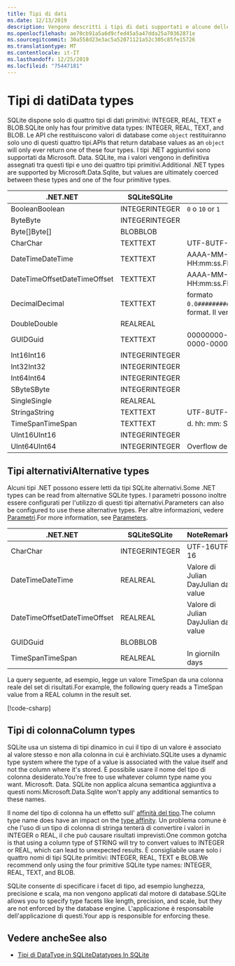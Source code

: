 ```yaml
---
title: Tipi di dati
ms.date: 12/13/2019
description: Vengono descritti i tipi di dati supportati e alcune delle relative limitazioni.
ms.openlocfilehash: ae70cb91a5a6d9cfed45a5a47dda25a70362871e
ms.sourcegitcommit: 30a558d23e3ac5a52071121a52c305c85fe15726
ms.translationtype: MT
ms.contentlocale: it-IT
ms.lasthandoff: 12/25/2019
ms.locfileid: "75447181"
---
```

# <a name="data-types"></a><span data-ttu-id="44fb9-103">Tipi di dati</span><span class="sxs-lookup"><span data-stu-id="44fb9-103">Data types</span></span>

<span data-ttu-id="44fb9-104">SQLite dispone solo di quattro tipi di dati primitivi: INTEGER, REAL, TEXT e BLOB.</span><span class="sxs-lookup"><span data-stu-id="44fb9-104">SQLite only has four primitive data types: INTEGER, REAL, TEXT, and BLOB.</span></span> <span data-ttu-id="44fb9-105">Le API che restituiscono valori di database come `object` restituiranno solo uno di questi quattro tipi.</span><span class="sxs-lookup"><span data-stu-id="44fb9-105">APIs that return database values as an `object` will only ever return one of these four types.</span></span> <span data-ttu-id="44fb9-106">I tipi .NET aggiuntivi sono supportati da Microsoft. Data. SQLite, ma i valori vengono in definitiva assegnati tra questi tipi e uno dei quattro tipi primitivi.</span><span class="sxs-lookup"><span data-stu-id="44fb9-106">Additional .NET types are supported by Microsoft.Data.Sqlite, but values are ultimately coerced between these types and one of the four primitive types.</span></span>

| <span data-ttu-id="44fb9-107">.NET</span><span class="sxs-lookup"><span data-stu-id="44fb9-107">.NET</span></span>           | <span data-ttu-id="44fb9-108">SQLite</span><span class="sxs-lookup"><span data-stu-id="44fb9-108">SQLite</span></span>  | <span data-ttu-id="44fb9-109">Note</span><span class="sxs-lookup"><span data-stu-id="44fb9-109">Remarks</span></span>                                                       |
| -------------- | ------- | ------------------------------------------------------------- |
| <span data-ttu-id="44fb9-110">Boolean</span><span class="sxs-lookup"><span data-stu-id="44fb9-110">Boolean</span></span>        | <span data-ttu-id="44fb9-111">INTEGER</span><span class="sxs-lookup"><span data-stu-id="44fb9-111">INTEGER</span></span> | <span data-ttu-id="44fb9-112">`0` o `1`</span><span class="sxs-lookup"><span data-stu-id="44fb9-112">`0` or `1`</span></span>                                                    |
| <span data-ttu-id="44fb9-113">Byte</span><span class="sxs-lookup"><span data-stu-id="44fb9-113">Byte</span></span>           | <span data-ttu-id="44fb9-114">INTEGER</span><span class="sxs-lookup"><span data-stu-id="44fb9-114">INTEGER</span></span> |                                                               |
| <span data-ttu-id="44fb9-115">Byte[]</span><span class="sxs-lookup"><span data-stu-id="44fb9-115">Byte[]</span></span>         | <span data-ttu-id="44fb9-116">BLOB</span><span class="sxs-lookup"><span data-stu-id="44fb9-116">BLOB</span></span>    |                                                               |
| <span data-ttu-id="44fb9-117">Char</span><span class="sxs-lookup"><span data-stu-id="44fb9-117">Char</span></span>           | <span data-ttu-id="44fb9-118">TEXT</span><span class="sxs-lookup"><span data-stu-id="44fb9-118">TEXT</span></span>    | <span data-ttu-id="44fb9-119">UTF-8</span><span class="sxs-lookup"><span data-stu-id="44fb9-119">UTF-8</span></span>                                                         |
| <span data-ttu-id="44fb9-120">DateTime</span><span class="sxs-lookup"><span data-stu-id="44fb9-120">DateTime</span></span>       | <span data-ttu-id="44fb9-121">TEXT</span><span class="sxs-lookup"><span data-stu-id="44fb9-121">TEXT</span></span>    | <span data-ttu-id="44fb9-122">AAAA-MM-GG HH: mm: SS. FFFFFFF</span><span class="sxs-lookup"><span data-stu-id="44fb9-122">yyyy-MM-dd HH:mm:ss.FFFFFFF</span></span>                                   |
| <span data-ttu-id="44fb9-123">DateTimeOffset</span><span class="sxs-lookup"><span data-stu-id="44fb9-123">DateTimeOffset</span></span> | <span data-ttu-id="44fb9-124">TEXT</span><span class="sxs-lookup"><span data-stu-id="44fb9-124">TEXT</span></span>    | <span data-ttu-id="44fb9-125">AAAA-MM-GG HH: mm: SS. FFFFFFFzzz</span><span class="sxs-lookup"><span data-stu-id="44fb9-125">yyyy-MM-dd HH:mm:ss.FFFFFFFzzz</span></span>                                |
| <span data-ttu-id="44fb9-126">Decimal</span><span class="sxs-lookup"><span data-stu-id="44fb9-126">Decimal</span></span>        | <span data-ttu-id="44fb9-127">TEXT</span><span class="sxs-lookup"><span data-stu-id="44fb9-127">TEXT</span></span>    | <span data-ttu-id="44fb9-128">formato `0.0###########################`.</span><span class="sxs-lookup"><span data-stu-id="44fb9-128">`0.0###########################` format.</span></span> <span data-ttu-id="44fb9-129">Il vero è la perdita di perdite.</span><span class="sxs-lookup"><span data-stu-id="44fb9-129">REAL would be lossy.</span></span> |
| <span data-ttu-id="44fb9-130">Double</span><span class="sxs-lookup"><span data-stu-id="44fb9-130">Double</span></span>         | <span data-ttu-id="44fb9-131">REAL</span><span class="sxs-lookup"><span data-stu-id="44fb9-131">REAL</span></span>    |                                                               |
| <span data-ttu-id="44fb9-132">GUID</span><span class="sxs-lookup"><span data-stu-id="44fb9-132">Guid</span></span>           | <span data-ttu-id="44fb9-133">TEXT</span><span class="sxs-lookup"><span data-stu-id="44fb9-133">TEXT</span></span>    | <span data-ttu-id="44fb9-134">00000000-0000-0000-0000-000000000000</span><span class="sxs-lookup"><span data-stu-id="44fb9-134">00000000-0000-0000-0000-000000000000</span></span>                          |
| <span data-ttu-id="44fb9-135">Int16</span><span class="sxs-lookup"><span data-stu-id="44fb9-135">Int16</span></span>          | <span data-ttu-id="44fb9-136">INTEGER</span><span class="sxs-lookup"><span data-stu-id="44fb9-136">INTEGER</span></span> |                                                               |
| <span data-ttu-id="44fb9-137">Int32</span><span class="sxs-lookup"><span data-stu-id="44fb9-137">Int32</span></span>          | <span data-ttu-id="44fb9-138">INTEGER</span><span class="sxs-lookup"><span data-stu-id="44fb9-138">INTEGER</span></span> |                                                               |
| <span data-ttu-id="44fb9-139">Int64</span><span class="sxs-lookup"><span data-stu-id="44fb9-139">Int64</span></span>          | <span data-ttu-id="44fb9-140">INTEGER</span><span class="sxs-lookup"><span data-stu-id="44fb9-140">INTEGER</span></span> |                                                               |
| <span data-ttu-id="44fb9-141">SByte</span><span class="sxs-lookup"><span data-stu-id="44fb9-141">SByte</span></span>          | <span data-ttu-id="44fb9-142">INTEGER</span><span class="sxs-lookup"><span data-stu-id="44fb9-142">INTEGER</span></span> |                                                               |
| <span data-ttu-id="44fb9-143">Single</span><span class="sxs-lookup"><span data-stu-id="44fb9-143">Single</span></span>         | <span data-ttu-id="44fb9-144">REAL</span><span class="sxs-lookup"><span data-stu-id="44fb9-144">REAL</span></span>    |                                                               |
| <span data-ttu-id="44fb9-145">Stringa</span><span class="sxs-lookup"><span data-stu-id="44fb9-145">String</span></span>         | <span data-ttu-id="44fb9-146">TEXT</span><span class="sxs-lookup"><span data-stu-id="44fb9-146">TEXT</span></span>    | <span data-ttu-id="44fb9-147">UTF-8</span><span class="sxs-lookup"><span data-stu-id="44fb9-147">UTF-8</span></span>                                                         |
| <span data-ttu-id="44fb9-148">TimeSpan</span><span class="sxs-lookup"><span data-stu-id="44fb9-148">TimeSpan</span></span>       | <span data-ttu-id="44fb9-149">TEXT</span><span class="sxs-lookup"><span data-stu-id="44fb9-149">TEXT</span></span>    | <span data-ttu-id="44fb9-150">d. hh: mm: SS. fffffff</span><span class="sxs-lookup"><span data-stu-id="44fb9-150">d.hh:mm:ss.fffffff</span></span>                                            |
| <span data-ttu-id="44fb9-151">UInt16</span><span class="sxs-lookup"><span data-stu-id="44fb9-151">UInt16</span></span>         | <span data-ttu-id="44fb9-152">INTEGER</span><span class="sxs-lookup"><span data-stu-id="44fb9-152">INTEGER</span></span> |                                                               |
| <span data-ttu-id="44fb9-153">UInt64</span><span class="sxs-lookup"><span data-stu-id="44fb9-153">UInt64</span></span>         | <span data-ttu-id="44fb9-154">INTEGER</span><span class="sxs-lookup"><span data-stu-id="44fb9-154">INTEGER</span></span> | <span data-ttu-id="44fb9-155">Overflow dei valori di grandi dimensioni</span><span class="sxs-lookup"><span data-stu-id="44fb9-155">Large values overflow</span></span>                                         |

## <a name="alternative-types"></a><span data-ttu-id="44fb9-156">Tipi alternativi</span><span class="sxs-lookup"><span data-stu-id="44fb9-156">Alternative types</span></span>

<span data-ttu-id="44fb9-157">Alcuni tipi .NET possono essere letti da tipi SQLite alternativi.</span><span class="sxs-lookup"><span data-stu-id="44fb9-157">Some .NET types can be read from alternative SQLite types.</span></span> <span data-ttu-id="44fb9-158">I parametri possono inoltre essere configurati per l'utilizzo di questi tipi alternativi.</span><span class="sxs-lookup"><span data-stu-id="44fb9-158">Parameters can also be configured to use these alternative types.</span></span> <span data-ttu-id="44fb9-159">Per altre informazioni, vedere [Parametri](parameters.md#alternative-types).</span><span class="sxs-lookup"><span data-stu-id="44fb9-159">For more information, see [Parameters](parameters.md#alternative-types).</span></span>

| <span data-ttu-id="44fb9-160">.NET</span><span class="sxs-lookup"><span data-stu-id="44fb9-160">.NET</span></span>           | <span data-ttu-id="44fb9-161">SQLite</span><span class="sxs-lookup"><span data-stu-id="44fb9-161">SQLite</span></span>  | <span data-ttu-id="44fb9-162">Note</span><span class="sxs-lookup"><span data-stu-id="44fb9-162">Remarks</span></span>          |
| -------------- | ------- | ---------------- |
| <span data-ttu-id="44fb9-163">Char</span><span class="sxs-lookup"><span data-stu-id="44fb9-163">Char</span></span>           | <span data-ttu-id="44fb9-164">INTEGER</span><span class="sxs-lookup"><span data-stu-id="44fb9-164">INTEGER</span></span> | <span data-ttu-id="44fb9-165">UTF-16</span><span class="sxs-lookup"><span data-stu-id="44fb9-165">UTF-16</span></span>           |
| <span data-ttu-id="44fb9-166">DateTime</span><span class="sxs-lookup"><span data-stu-id="44fb9-166">DateTime</span></span>       | <span data-ttu-id="44fb9-167">REAL</span><span class="sxs-lookup"><span data-stu-id="44fb9-167">REAL</span></span>    | <span data-ttu-id="44fb9-168">Valore di Julian Day</span><span class="sxs-lookup"><span data-stu-id="44fb9-168">Julian day value</span></span> |
| <span data-ttu-id="44fb9-169">DateTimeOffset</span><span class="sxs-lookup"><span data-stu-id="44fb9-169">DateTimeOffset</span></span> | <span data-ttu-id="44fb9-170">REAL</span><span class="sxs-lookup"><span data-stu-id="44fb9-170">REAL</span></span>    | <span data-ttu-id="44fb9-171">Valore di Julian Day</span><span class="sxs-lookup"><span data-stu-id="44fb9-171">Julian day value</span></span> |
| <span data-ttu-id="44fb9-172">GUID</span><span class="sxs-lookup"><span data-stu-id="44fb9-172">Guid</span></span>           | <span data-ttu-id="44fb9-173">BLOB</span><span class="sxs-lookup"><span data-stu-id="44fb9-173">BLOB</span></span>    |                  |
| <span data-ttu-id="44fb9-174">TimeSpan</span><span class="sxs-lookup"><span data-stu-id="44fb9-174">TimeSpan</span></span>       | <span data-ttu-id="44fb9-175">REAL</span><span class="sxs-lookup"><span data-stu-id="44fb9-175">REAL</span></span>    | <span data-ttu-id="44fb9-176">In giorni</span><span class="sxs-lookup"><span data-stu-id="44fb9-176">In days</span></span>          |

<span data-ttu-id="44fb9-177">La query seguente, ad esempio, legge un valore TimeSpan da una colonna reale del set di risultati.</span><span class="sxs-lookup"><span data-stu-id="44fb9-177">For example, the following query reads a TimeSpan value from a REAL column in the result set.</span></span>

[!code-csharp[](../../../../samples/snippets/standard/data/sqlite/DateAndTimeSample/Program.cs?name=snippet_AlternativeType)]

## <a name="column-types"></a><span data-ttu-id="44fb9-178">Tipi di colonna</span><span class="sxs-lookup"><span data-stu-id="44fb9-178">Column types</span></span>

<span data-ttu-id="44fb9-179">SQLite usa un sistema di tipi dinamico in cui il tipo di un valore è associato al valore stesso e non alla colonna in cui è archiviato.</span><span class="sxs-lookup"><span data-stu-id="44fb9-179">SQLite uses a dynamic type system where the type of a value is associated with the value itself and not the column where it's stored.</span></span> <span data-ttu-id="44fb9-180">È possibile usare il nome del tipo di colonna desiderato.</span><span class="sxs-lookup"><span data-stu-id="44fb9-180">You're free to use whatever column type name you want.</span></span> <span data-ttu-id="44fb9-181">Microsoft. Data. SQLite non applica alcuna semantica aggiuntiva a questi nomi.</span><span class="sxs-lookup"><span data-stu-id="44fb9-181">Microsoft.Data.Sqlite won't apply any additional semantics to these names.</span></span>

<span data-ttu-id="44fb9-182">Il nome del tipo di colonna ha un effetto sull' [affinità del tipo](https://www.sqlite.org/datatype3.html#type_affinity).</span><span class="sxs-lookup"><span data-stu-id="44fb9-182">The column type name does have an impact on the [type affinity](https://www.sqlite.org/datatype3.html#type_affinity).</span></span> <span data-ttu-id="44fb9-183">Un problema comune è che l'uso di un tipo di colonna di stringa tenterà di convertire i valori in INTEGER o REAL, il che può causare risultati imprevisti.</span><span class="sxs-lookup"><span data-stu-id="44fb9-183">One common gotcha is that using a column type of STRING will try to convert values to INTEGER or REAL, which can lead to unexpected results.</span></span> <span data-ttu-id="44fb9-184">È consigliabile usare solo i quattro nomi di tipi SQLite primitivi: INTEGER, REAL, TEXT e BLOB.</span><span class="sxs-lookup"><span data-stu-id="44fb9-184">We recommend only using the four primitive SQLite type names: INTEGER, REAL, TEXT, and BLOB.</span></span>

<span data-ttu-id="44fb9-185">SQLite consente di specificare i facet di tipo, ad esempio lunghezza, precisione e scala, ma non vengono applicati dal motore di database.</span><span class="sxs-lookup"><span data-stu-id="44fb9-185">SQLite allows you to specify type facets like length, precision, and scale, but they are not enforced by the database engine.</span></span> <span data-ttu-id="44fb9-186">L'applicazione è responsabile dell'applicazione di questi.</span><span class="sxs-lookup"><span data-stu-id="44fb9-186">Your app is responsible for enforcing these.</span></span>

## <a name="see-also"></a><span data-ttu-id="44fb9-187">Vedere anche</span><span class="sxs-lookup"><span data-stu-id="44fb9-187">See also</span></span>

- [<span data-ttu-id="44fb9-188">Tipi di DataType in SQLite</span><span class="sxs-lookup"><span data-stu-id="44fb9-188">Datatypes In SQLite</span></span>](https://www.sqlite.org/datatype3.html)
